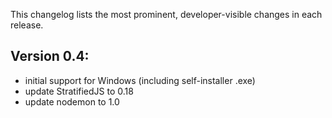 This changelog lists the most prominent, developer-visible changes in each release.

## Version 0.4:

 * initial support for Windows (including self-installer .exe)
 * update StratifiedJS to 0.18
 * update nodemon to 1.0
